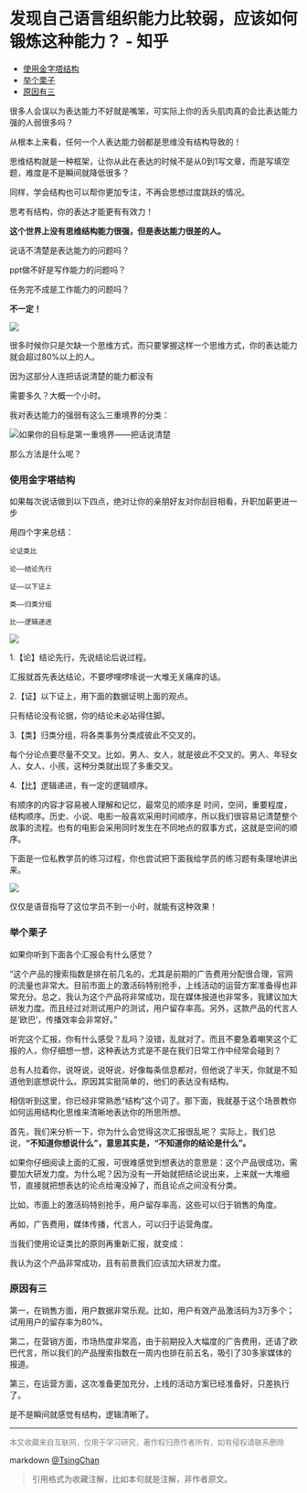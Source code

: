 发现自己语言组织能力比较弱，应该如何锻炼这种能力？ - 知乎
==============================
<!-- TOC -->

- [使用金字塔结构](#使用金字塔结构)
- [举个栗子](#举个栗子)
- [原因有三](#原因有三)

<!-- /TOC -->
  
很多人会误以为表达能力不好就是嘴笨，可实际上你的舌头肌肉真的会比表达能力强的人弱很多吗？

从根本上来看，任何一个人表达能力弱都是思维没有结构导致的！

思维结构就是一种框架，让你从此在表达的时候不是从0到1写文章，而是写填空题，难度是不是瞬间就降低很多？

同样，学会结构也可以帮你更加专注，不再会思想过度跳跃的情况。

思考有结构，你的表达才能更有有效力！

**这个世界上没有思维结构能力很强，但是表达能力很差的人。**

说话不清楚是表达能力的问题吗？

ppt做不好是写作能力的问题吗？

任务完不成是工作能力的问题吗？

**不一定！**

![](https://pic3.zhimg.com/50/v2-6ad18f088b74102530f5cb870ab59de0_hd.jpg)

很多时候你只是欠缺一个思维方式，而只要掌握这样一个思维方式，你的表达能力就会超过80%以上的人。

因为这部分人连把话说清楚的能力都没有

需要多久？大概一个小时。



我对表达能力的强弱有这么三重境界的分类：

![](https://pic1.zhimg.com/50/v2-015209934058018b4cc889772dfc3954_hd.jpg)如果你的目标是第一重境界——把话说清楚


那么方法是什么呢？

### 使用金字塔结构

如果每次说话做到以下四点，绝对让你的亲朋好友对你刮目相看，升职加薪更进一步

用四个字来总结：

    论证类比

    论——结论先行

    证——以下证上

    类——归类分组

    比——逻辑递进

![](https://pic4.zhimg.com/50/v2-5a9e2c102d9481c894750a13a8f4b2ae_hd.jpg)

1.【论】结论先行，先说结论后说过程。

汇报就首先表达结论，不要啰哩啰嗦说一大堆无关痛痒的话。

2.【证】以下证上，用下面的数据证明上面的观点。

只有结论没有论据，你的结论未必站得住脚。

3.【类】归类分组，将各类事务分类成彼此不交叉的。

每个分论点要尽量不交叉。比如，男人、女人，就是彼此不交叉的。男人、年轻女人、女人、小孩，这种分类就出现了多重交叉。

4.【比】逻辑递进，有一定的逻辑顺序。

有顺序的内容才容易被人理解和记忆，最常见的顺序是 时间，空间，重要程度，结构顺序。历史、小说、电影一般喜欢采用时间顺序，所以我们很容易记清楚整个故事的流程。也有的电影会采用同时发生在不同地点的叙事方式，这就是空间的顺序。

下面是一位私教学员的练习过程，你也尝试把下面我给学员的练习题有条理地讲出来。

![](https://pic1.zhimg.com/50/v2-be0100656767631bca8e730b2ea06d08_hd.jpg)

仅仅是语音指导了这位学员不到一小时，就能有这种效果！

### 举个栗子

如果你听到下面各个汇报会有什么感觉？

“这个产品的搜索指数是排在前几名的，尤其是前期的广告费用分配很合理，官网的流量也非常大。目前市面上的激活码特别抢手，上线活动的运营方案准备得也非常充分。总之，我认为这个产品将非常成功，现在媒体报道也非常多，我建议加大研发力度。而且经过对测试用户的测试，用户留存率高。另外，这款产品的代言人是‘欧巴’，传播效率会非常好。”

听完这个汇报，你有什么感受？乱吗？没错，乱就对了。而且不要急着嘲笑这个汇报的人，你仔细想一想，这种表达方式是不是在我们日常工作中经常会碰到？

总有人拉着你，说呀说，说呀说，好像每条信息都对，但他说了半天，你就是不知道他到底想说什么。原因其实挺简单的，他们的表达没有结构。

相信听到这里，你已经非常熟悉“结构”这个词了。那下面，我就基于这个场景教你如何运用结构化思维来清晰地表达你的所思所想。

首先，我们来分析一下，你为什么会觉得这次汇报很乱呢？ 实际上，我们总说，**“不知道你想说什么”，意思其实是，“不知道你的结论是什么”。**



如果你仔细阅读上面的汇报，可很难感觉到想表达的意思是：这个产品很成功，需要加大研发力度。为什么呢？因为没有一开始就把结论说出来，上来就一大堆细节，直接就把想表达的论点给淹没掉了，而且论点之间没有分类。

比如，市面上的激活码特别抢手，用户留存率高，这些可以归于销售的角度。

再如，广告费用，媒体传播，代言人，可以归于运营角度。

当我们使用论证类比的原则再重新汇报，就变成：

我认为这个产品非常成功，且有前景我们应该加大研发力度。

### 原因有三

第一，在销售方面，用户数据非常乐观。比如，用户有效产品激活码为3万多个；试用用户的留存率为80%。

第二，在营销方面，市场热度非常高，由于前期投入大幅度的广告费用，还请了欧巴代言，所以我们的产品搜索指数在一周内也排在前五名，吸引了30多家媒体的报道。

第三，在运营方面，这次准备更加充分，上线的活动方案已经准备好，只差执行了。

是不是瞬间就感觉有结构，逻辑清晰了。

----
<font size=2 color='grey'>本文收藏来自互联网，仅用于学习研究，著作权归原作者所有，如有侵权请联系删除</font>

markdown [@TsingChan](http://www.9ong.com/) 

> 引用格式为收藏注解，比如本句就是注解，非作者原文。
